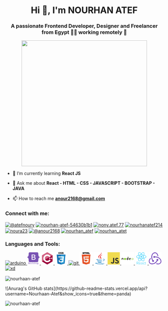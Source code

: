 <h1 align="center">Hi 👋, I'm NOURHAN ATEF</h1>
<h3 align="center">A passionate Frontend Developer, Designer and Freelancer from Egypt 👨‍💻 working remotely 🚀</h3>
<div align="center">
<img src="https://raw.githubusercontent.com/akshitagupta15june/akshitagupta15june/master/200w.webp" align="center" height="400" width="400" />
</div>  
  


- 🌱 I’m currently learning **React JS**

- 💬 Ask me about **React - HTML - CSS - JAVASCRIPT - BOOTSTRAP - JAVA**

- 📫 How to reach me **anour2168@gmail.com**

<h3 align="left">Connect with me:</h3>
<p align="left">
<a href="https://twitter.com/@atefnoury" target="blank"><img align="center" src="https://raw.githubusercontent.com/rahuldkjain/github-profile-readme-generator/master/src/images/icons/Social/twitter.svg" alt="@atefnoury" height="30" width="40" /></a>
<a href="https://linkedin.com/in/nourhan-atef-54630b1b1" target="blank"><img align="center" src="https://raw.githubusercontent.com/rahuldkjain/github-profile-readme-generator/master/src/images/icons/Social/linked-in-alt.svg" alt="nourhan-atef-54630b1b1" height="30" width="40" /></a>
<a href="https://fb.com/nony.atef.77" target="blank"><img align="center" src="https://raw.githubusercontent.com/rahuldkjain/github-profile-readme-generator/master/src/images/icons/Social/facebook.svg" alt="nony.atef.77" height="30" width="40" /></a>
<a href="https://instagram.com/nourhanatef214" target="blank"><img align="center" src="https://raw.githubusercontent.com/rahuldkjain/github-profile-readme-generator/master/src/images/icons/Social/instagram.svg" alt="nourhanatef214" height="30" width="40" /></a>
<a href="https://www.behance.net/noura23" target="blank"><img align="center" src="https://raw.githubusercontent.com/rahuldkjain/github-profile-readme-generator/master/src/images/icons/Social/behance.svg" alt="noura23" height="30" width="40" /></a>
<a href="https://www.hackerrank.com/@anour2168" target="blank"><img align="center" src="https://raw.githubusercontent.com/rahuldkjain/github-profile-readme-generator/master/src/images/icons/Social/hackerrank.svg" alt="@anour2168" height="30" width="40" /></a>
<a href="https://codeforces.com/profile/nourhan_atef" target="blank"><img align="center" src="https://raw.githubusercontent.com/rahuldkjain/github-profile-readme-generator/master/src/images/icons/Social/codeforces.svg" alt="nourhan_atef" height="30" width="40" /></a>
<a href="https://www.leetcode.com/nourhan_atet" target="blank"><img align="center" src="https://raw.githubusercontent.com/rahuldkjain/github-profile-readme-generator/master/src/images/icons/Social/leet-code.svg" alt="nourhan_atet" height="30" width="40" /></a>
</p>

<h3 align="left">Languages and Tools:</h3>
<p align="left"> <a href="https://www.arduino.cc/" target="_blank" rel="noreferrer"> <img src="https://cdn.worldvectorlogo.com/logos/arduino-1.svg" alt="arduino" width="40" height="40"/> </a> <a href="https://getbootstrap.com" target="_blank" rel="noreferrer"> <img src="https://raw.githubusercontent.com/devicons/devicon/master/icons/bootstrap/bootstrap-plain-wordmark.svg" alt="bootstrap" width="40" height="40"/> </a> <a href="https://www.w3schools.com/cpp/" target="_blank" rel="noreferrer"> <img src="https://raw.githubusercontent.com/devicons/devicon/master/icons/cplusplus/cplusplus-original.svg" alt="cplusplus" width="40" height="40"/> </a> <a href="https://www.w3schools.com/css/" target="_blank" rel="noreferrer"> <img src="https://raw.githubusercontent.com/devicons/devicon/master/icons/css3/css3-original-wordmark.svg" alt="css3" width="40" height="40"/> </a> <a href="https://git-scm.com/" target="_blank" rel="noreferrer"> <img src="https://www.vectorlogo.zone/logos/git-scm/git-scm-icon.svg" alt="git" width="40" height="40"/> </a> <a href="https://www.w3.org/html/" target="_blank" rel="noreferrer"> <img src="https://raw.githubusercontent.com/devicons/devicon/master/icons/html5/html5-original-wordmark.svg" alt="html5" width="40" height="40"/> </a> <a href="https://www.java.com" target="_blank" rel="noreferrer"> <img src="https://raw.githubusercontent.com/devicons/devicon/master/icons/java/java-original.svg" alt="java" width="40" height="40"/> </a> <a href="https://developer.mozilla.org/en-US/docs/Web/JavaScript" target="_blank" rel="noreferrer"> <img src="https://raw.githubusercontent.com/devicons/devicon/master/icons/javascript/javascript-original.svg" alt="javascript" width="40" height="40"/> </a> <a href="https://nodejs.org" target="_blank" rel="noreferrer"> <img src="https://raw.githubusercontent.com/devicons/devicon/master/icons/nodejs/nodejs-original-wordmark.svg" alt="nodejs" width="40" height="40"/> </a> <a href="https://reactjs.org/" target="_blank" rel="noreferrer"> <img src="https://raw.githubusercontent.com/devicons/devicon/master/icons/react/react-original-wordmark.svg" alt="react" width="40" height="40"/> </a> <a href="https://redux.js.org" target="_blank" rel="noreferrer"> <img src="https://raw.githubusercontent.com/devicons/devicon/master/icons/redux/redux-original.svg" alt="redux" width="40" height="40"/> </a> <a href="https://www.adobe.com/products/xd.html" target="_blank" rel="noreferrer"> <img src="https://cdn.worldvectorlogo.com/logos/adobe-xd.svg" alt="xd" width="40" height="40"/> </a> </p>


<p><img align="center" src="https://github-readme-streak-stats.herokuapp.com/?user=nourhaan-atef&" alt="nourhaan-atef" /></p>
![Anurag's GitHub stats](https://github-readme-stats.vercel.app/api?username=Nourhaan-Atef&show_icons=true&theme=panda)

<p><img align="left" src="https://github-readme-stats.vercel.app/api/top-langs?username=nourhaan-atef&show_icons=true&locale=en&layout=compact" alt="nourhaan-atef" /></p>

